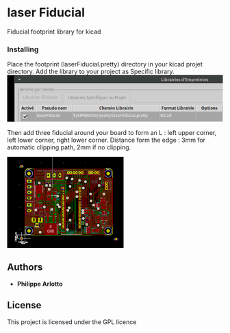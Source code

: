 # laser Fiducial

Fiducial footprint library for kicad

### Installing

Place the footprint (laserFiducial.pretty) directory in your kicad projet directory. 
Add the library to your project as Specific library.
![image0001](image0001.png)

Then add three fiducial around your board to form an L : left upper corner, left lower corner, right lower corner.
Distance form the edge : 3mm for automatic clipping path, 2mm if no clipping. 

![image0002](image0002.png)

## Authors

* **Philippe Arlotto** 

## License

This project is licensed under the GPL licence

 




